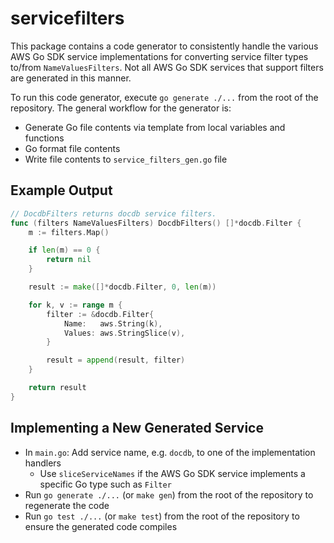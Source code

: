 # servicefilters

This package contains a code generator to consistently handle the various AWS Go SDK service implementations for converting service filter types to/from `NameValuesFilters`. Not all AWS Go SDK services that support filters are generated in this manner.

To run this code generator, execute `go generate ./...` from the root of the repository. The general workflow for the generator is:

- Generate Go file contents via template from local variables and functions
- Go format file contents
- Write file contents to `service_filters_gen.go` file

## Example Output

```go
// DocdbFilters returns docdb service filters.
func (filters NameValuesFilters) DocdbFilters() []*docdb.Filter {
	m := filters.Map()

	if len(m) == 0 {
		return nil
	}

	result := make([]*docdb.Filter, 0, len(m))

	for k, v := range m {
		filter := &docdb.Filter{
			Name:   aws.String(k),
			Values: aws.StringSlice(v),
		}

		result = append(result, filter)
	}

	return result
}
```

## Implementing a New Generated Service

- In `main.go`: Add service name, e.g. `docdb`, to one of the implementation handlers
  - Use `sliceServiceNames` if the AWS Go SDK service implements a specific Go type such as `Filter`
- Run `go generate ./...` (or `make gen`) from the root of the repository to regenerate the code
- Run `go test ./...` (or `make test`) from the root of the repository to ensure the generated code compiles
